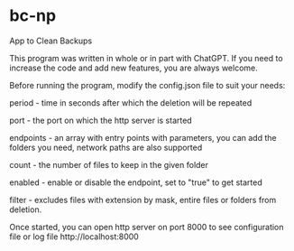 # bc-np
App to Clean Backups

This program was written in whole or in part with ChatGPT. If you need to increase the code and add new features, you are always welcome.

Before running the program, modify the config.json file to suit your needs:

period - time in seconds after which the deletion will be repeated

port - the port on which the http server is started

endpoints - an array with entry points with parameters, you can add the folders you need, network paths are also supported

count - the number of files to keep in the given folder

enabled - enable or disable the endpoint, set to "true" to get started

filter - excludes files with extension by mask, entire files or folders from deletion.

Once started, you can open http server on port 8000 to see configuration file or log file http://localhost:8000
